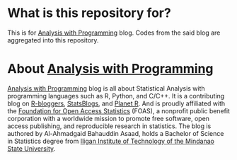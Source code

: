 What is this repository for?
=============================
This is for [Analysis with Programming](http://alstatr.blogspot.com/) blog. Codes from the said blog are aggregated into this repository.

About [Analysis with Programming](http://alstatr.blogspot.com/)
=============================
[Analysis with Programming](http://alstatr.blogspot.com/) blog is all about Statistical Analysis with programming languages such as R, Python, and C/C++. It is a contributing blog on [R-bloggers](http://www.r-bloggers.com/), [StatsBlogs](http://www.statsblogs.com/), and [Planet R](http://planetr.stderr.org/). And is proudly affiliated with the [Foundation for Open Access Statistics](http://www.foastat.org/index.html) (FOAS), a nonprofit public benefit corporation with a worldwide mission to promote free software, open access publishing, and reproducible research in statistics. The blog is authored by Al-Ahmadgaid Bahauddin Asaad, holds a Bachelor of Science in Statistics degree from [Iligan Institute of Technology of the Mindanao State University](http://msuiit.edu.ph/).

